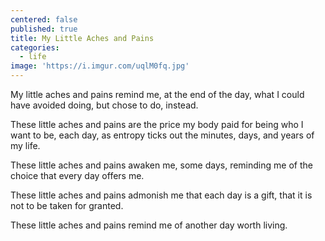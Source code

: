 ```yaml
---
centered: false
published: true
title: My Little Aches and Pains
categories:
  - life
image: 'https://i.imgur.com/uqlM0fq.jpg'
---
```

My little aches and pains 
remind me,
at the end of the day,
what I could have avoided doing,
but chose to do, instead.

These little aches and pains
are the price my body paid
for being who I want to be,
each day,
as entropy ticks out 
the minutes, days, and years
of my life.

These little aches and pains
awaken me, some days,
reminding me of the choice
that every day offers me.

These little aches and pains 
admonish me
that each day is a gift,
that it is not 
to be taken for granted.

These little aches and pains 
remind me
of another day
worth living.
